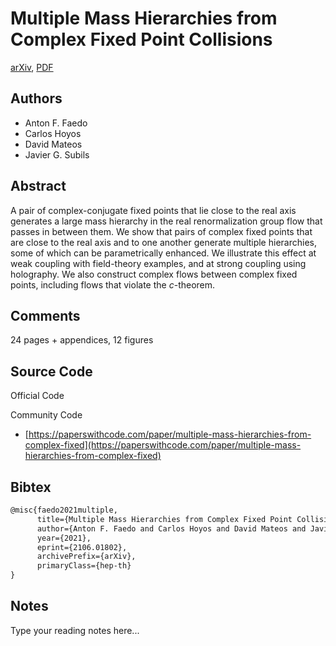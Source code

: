 
# Multiple Mass Hierarchies from Complex Fixed Point Collisions

[arXiv](https://arxiv.org/abs/2106.01802), [PDF](https://arxiv.org/pdf/2106.01802.pdf)

## Authors

- Anton F. Faedo
- Carlos Hoyos
- David Mateos
- Javier G. Subils

## Abstract

A pair of complex-conjugate fixed points that lie close to the real axis generates a large mass hierarchy in the real renormalization group flow that passes in between them. We show that pairs of complex fixed points that are close to the real axis and to one another generate multiple hierarchies, some of which can be parametrically enhanced. We illustrate this effect at weak coupling with field-theory examples, and at strong coupling using holography. We also construct complex flows between complex fixed points, including flows that violate the $c$-theorem.

## Comments

24 pages + appendices, 12 figures

## Source Code

Official Code



Community Code

- [https://paperswithcode.com/paper/multiple-mass-hierarchies-from-complex-fixed](https://paperswithcode.com/paper/multiple-mass-hierarchies-from-complex-fixed)

## Bibtex

```tex
@misc{faedo2021multiple,
      title={Multiple Mass Hierarchies from Complex Fixed Point Collisions}, 
      author={Anton F. Faedo and Carlos Hoyos and David Mateos and Javier G. Subils},
      year={2021},
      eprint={2106.01802},
      archivePrefix={arXiv},
      primaryClass={hep-th}
}
```

## Notes

Type your reading notes here...

